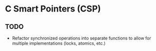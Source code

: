 # C Smart Pointers (CSP)

## TODO

* Refactor synchronized operations into separate functions to allow for multiple implementations (locks, atomics, etc.)
